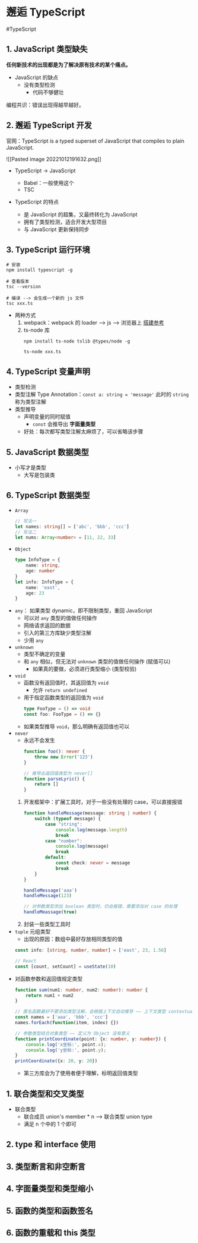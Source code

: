 # 邂逅 TypeScript
#TypeScript

## 1. JavaScript 类型缺失
**任何新技术的出现都是为了解决原有技术的某个痛点。**

- JavaScript 的缺点
	- 没有类型检测
		- 代码不够健壮

编程共识：错误出现得越早越好。

## 2. 邂逅 TypeScript 开发

官网：TypeScript is a typed superset of JavaScript that compiles to plain JavaScript.

![[Pasted image 20221012191632.png]]

- TypeScript -> JavaScript
	- Babel：一般使用这个
	- TSC

- TypeScript 的特点
	- 是 JavaScript 的超集，又最终转化为 JavaScript
	- 拥有了类型检测，适合开发大型项目
	- 与 JavaScript 更新保持同步

## 3. TypeScript 运行环境
```shell
# 安装
npm install typescript -g

# 查看版本
tsc --version

# 编译 --> 会生成一个新的 js 文件
tsc xxx.ts
```

- 两种方式
	1. webpack：webpack 的 loader --> js --> 浏览器上 [搭建参考](https://mp.weixin.qq.com/s/wnL1l-ERjTDykWM76l4Ajw)
	2. ts-node 库
		```shell
		npm install ts-node tslib @types/node -g
		
		ts-node xxx.ts
		```

## 4. TypeScript 变量声明
- 类型检测
- 类型注解 Type Annotation：`const a: string = 'message'` 此时的 `string` 称为类型注解
- 类型推导
	- 声明变量的同时赋值
		- `const` 会推导出 **字面量类型**
	- 好处：每次都写类型注解太麻烦了，可以省略该步骤

## 5. JavaScript 数据类型
- 小写才是类型
	- 大写是包装类

## 6. TypeScript 数据类型
- `Array`
	```ts
	// 写法一
	let names: string[] = ['abc', 'bbb', 'ccc']
	// 写法二
	let nums: Array<number> = [11, 22, 33]
	```
- `Object` 
	```ts
	type InfoType = {
		name: string,
		age: number
	}
	let info: InfoType = {
		name: 'east',
		age: 23
	}
	```
- `any`： 如果类型 dynamic，即不限制类型，重回 JavaScript
	- 可以对 `any` 类型的值做任何操作
	- 网络请求返回的数据
	- 引入的第三方库缺少类型注解
	- 少用 `any`
- `unknown`
	- 类型不确定的变量
	- 和 `any` 相似，但无法对 `unknown` 类型的值做任何操作 (赋值可以)
		- 如果真的要做，必须进行类型缩小 (类型校验)
- `void`
	- 函数没有返回值时，其返回值为 `void` 
		- 允许 `return undefined` 
	- 用于指定函数类型的返回值为 `void` 
		```ts
		type FooType = () => void
		const foo: FooType = () => {}
		```
	- 如果类型推导 `void`，那么明确有返回值也可以
- `never`
	- 永远不会发生
		```ts
		function foo(): never {
			throw new Error('123')
		}
		
		// 推导出返回值类型为 never[]
		function parseLyric() {
			return []
		}
		```
	1. 开发框架中：扩展工具时，对于一些没有处理的 case，可以直接报错
		```ts
		function handleMessage(message: string | number) {
			switch (typeof message) {
				case "string":
					console.log(message.length)
					break
				case "number": 
					console.log(message)
					break
				default: 
					const check: never = message
					break
			}
		}
		
		handleMessage('aaa')
		handleMessage(123)
		
		// 对参数类型添加 boolean 类型时，仍会报错，需要添加对 case 的处理
		handleMeassage(true) 
		```
	2. 封装一些类型工具时
- `tuple` 元组类型
	- 出现的原因：数组中最好存放相同类型的值
	```ts
	const info: [string, number, number] = ['east', 23, 1.56]
	
	// React
	const [count, setCount] = useState(10)
	```
- 对函数参数和返回值规定类型
	```ts
	function sum(num1: number, num2: number): number {
		return num1 + num2
	}
	
	// 匿名函数最好不要添加类型注解，会根据上下文自动推导 —— 上下文类型 contextual typing
	const names = ['aaa', 'bbb', 'ccc']
	names.forEach(function(item, index) {})
	
	// 参数类型结合对象类型 —— 定义为 Object 没有意义
	function printCoordinate(point: {x: number, y: number}) {
		console.log('x坐标:', point.x);
		console.log('y坐标:', point.y);
	}
	printCoordinate({x: 20, y: 20})
	```
	- 第三方库会为了使用者便于理解，标明返回值类型

## 1. 联合类型和交叉类型
- 联合类型
	- 联合成员 union's member * n --> 联合类型 union type
	- 满足 n 个中的 1 个即可

## 2. type 和 interface 使用

## 3. 类型断言和非空断言

## 4. 字面量类型和类型缩小

## 5. 函数的类型和函数签名

## 6. 函数的重载和 this 类型
